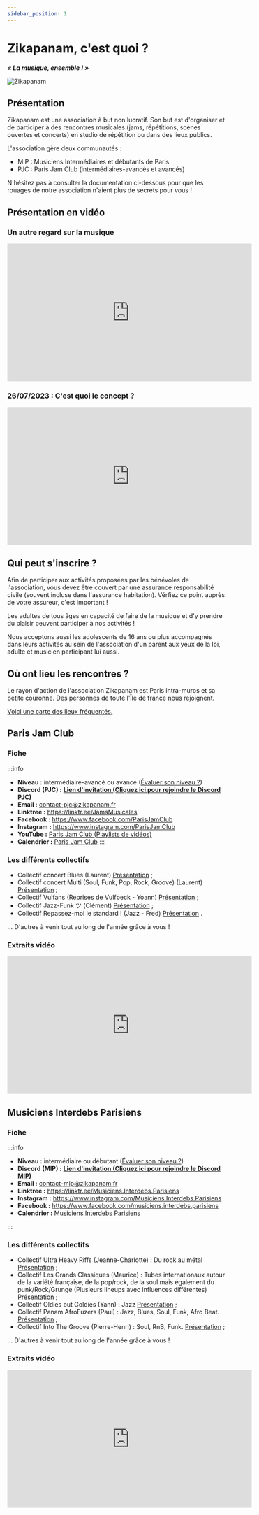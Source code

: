 ```yaml
---
sidebar_position: 1
---
```


# Zikapanam, c'est quoi ?
***« La musique, ensemble ! »***

![Zikapanam](/img/zikapanam.png)

## Présentation

Zikapanam est une association à but non lucratif. Son but est d'organiser et de participer à des rencontres musicales (jams, répétitions, scènes ouvertes et concerts) en studio de répétition ou dans des lieux publics.

L'association gère deux communautés :
- MIP : Musiciens Intermédiaires et débutants de Paris
- PJC : Paris Jam Club (intermédiaires-avancés et avancés)

N'hésitez pas à consulter la documentation ci-dessous pour que les rouages de notre association n'aient plus de secrets pour vous !

## Présentation en vidéo

### Un autre regard sur la musique

<iframe width="560" height="315" src="https://www.youtube.com/embed/T9djMv31qE0?si=JM9zVnh1f9WqImHz" title="YouTube video player" frameborder="0" allow="accelerometer; autoplay; clipboard-write; encrypted-media; gyroscope; picture-in-picture; web-share" allowfullscreen></iframe>

### 26/07/2023 : C'est quoi le concept ?

<iframe width="560" height="315" src="https://www.youtube.com/embed/B17kMVDJILc?si=4gj1rO6qMrviZNWe" title="YouTube video player" frameborder="0" allow="accelerometer; autoplay; clipboard-write; encrypted-media; gyroscope; picture-in-picture; web-share" allowfullscreen></iframe>

## Qui peut s'inscrire ?

Afin de participer aux activités proposées par les bénévoles de l'association, vous devez être couvert par une assurance responsabilité civile (souvent incluse dans l'assurance habitation). Vérfiez ce point auprès de votre assureur, c'est important !

Les adultes de tous âges en capacité de faire de la musique et d'y prendre du plaisir peuvent participer à nos activités !

Nous acceptons aussi les adolescents de 16 ans ou plus accompagnés dans leurs activités au sein de l'association d'un parent aux yeux de la loi, adulte et musicien participant lui aussi.

## Où ont lieu les rencontres ?

Le rayon d'action de l'association Zikapanam est Paris intra-muros et sa petite couronne. Des personnes de toute l'Île de france nous rejoignent.

[Voici une carte des lieux fréquentés.](https://jamclub.zikapanam.fr/location_map)

## Paris Jam Club
### Fiche
:::info

- **Niveau :** intermédiaire-avancé ou avancé ([Évaluer son niveau ?](/evaluer-son-niveau.md))
- **Discord (PJC) :** **[Lien d'invitation (Cliquez ici pour rejoindre le Discord PJC)](https://discord.gg/Ad2EfNXPeB)**
- **Email :** contact-pjc@zikapanam.fr
- **Linktree :** https://linktr.ee/JamsMusicales
- **Facebook :** https://www.facebook.com/ParisJamClub
- **Instagram :** https://www.instagram.com/ParisJamClub
- **YouTube :** [Paris Jam Club (Playlists de vidéos)](https://www.youtube.com/@parisjamclub/playlists)
- **Calendrier :** [Paris Jam Club](https://www.blog.zikapanam.fr/calendriers#PJC)
:::
### Les différents collectifs

- Collectif concert Blues (Laurent) [Présentation](https://discord.com/channels/893372971073277962/1119721934490451988) ;
- Collectif concert Multi (Soul, Funk, Pop, Rock, Groove) (Laurent) [Présentation](https://discord.com/channels/893372971073277962/1119721934490451988) ;
- Collectif Vulfans (Reprises de Vulfpeck - Yoann) [Présentation](https://discord.com/channels/893372971073277962/1119742878604873759) ;
- Collectif Jazz-Funk ツ (Clément) [Présentation](https://discord.com/channels/893372971073277962/1128235531113869342/1128235531113869342) ; 
- Collectif Repassez-moi le standard ! (Jazz - Fred) [Présentation](https://discord.com/channels/893372971073277962/1122424995939889164) .

... D'autres à venir tout au long de l'année grâce à vous !

### Extraits vidéo

<iframe width="560" height="315" src="https://www.youtube.com/embed/s2rv5i4-7Zg?si=HMvHQuuMVoT7zydq" title="YouTube video player" frameborder="0" allow="accelerometer; autoplay; clipboard-write; encrypted-media; gyroscope; picture-in-picture; web-share" allowfullscreen></iframe>

## Musiciens Interdebs Parisiens
### Fiche
:::info

- **Niveau :** intermédiaire ou débutant ([Évaluer son niveau ?](/evaluer-son-niveau.md))
- **Discord (MIP) :** **[Lien d'invitation (Cliquez ici pour rejoindre le Discord MIP)](https://discord.gg/DBKNAFcSem)**
- **Email :** contact-mip@zikapanam.fr
- **Linktree :** https://linktr.ee/Musiciens.Interdebs.Parisiens
- **Instagram :** https://www.instagram.com/Musiciens.Interdebs.Parisiens
- **Facebook :** https://www.facebook.com/musiciens.interdebs.parisiens
- **Calendrier :** [Musiciens Interdebs Parisiens](https://www.blog.zikapanam.fr/calendriers#MIP)

:::

### Les différents collectifs

- Collectif Ultra Heavy Riffs (Jeanne-Charlotte) : Du rock au métal [Présentation](https://discord.com/channels/1038909359712895058/1052703682799599666/1052703682799599666) ;
- Collectif Les Grands Classiques (Maurice) : Tubes internationaux autour de la variété française, de la pop/rock, de la soul mais également du punk/Rock/Grunge (Plusieurs lineups avec influences différentes) [Présentation](https://discord.com/channels/1038909359712895058/1062782176501972992/1062782176501972992) ;
- Collectif Oldies but Goldies (Yann) : Jazz [Présentation](https://discord.com/channels/1038909359712895058/1150086345532899388/1150086345532899388) ;
- Collectif Panam AfroFuzers (Paul) : Jazz, Blues, Soul, Funk, Afro Beat. [Présentation](https://discord.com/channels/1038909359712895058/1092582664088850432/1092582664088850432) ;
- Collectif Into The Groove (Pierre-Henri) : Soul, RnB, Funk. [Présentation](https://discord.com/channels/1038909359712895058/1131556262530793482/1131556262530793482) ;

... D'autres à venir tout au long de l'année grâce à vous !
	
### Extraits vidéo

<iframe width="560" height="315" src="https://www.youtube.com/embed/Yem62eh5mZ4?si=dvMDq7u5eQBz1A-s" title="YouTube video player" frameborder="0" allow="accelerometer; autoplay; clipboard-write; encrypted-media; gyroscope; picture-in-picture; web-share" allowfullscreen></iframe>
